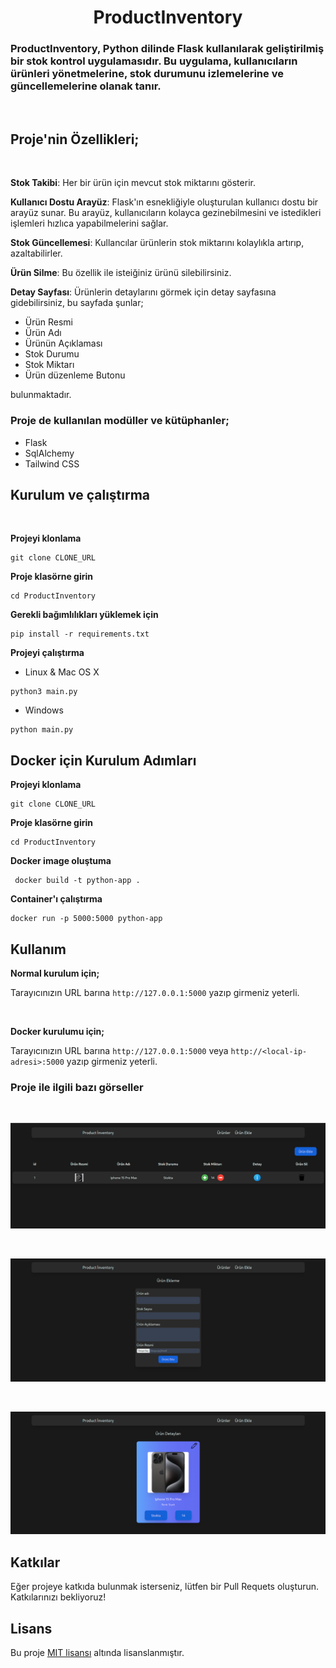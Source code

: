 <h1 align="center">ProductInventory</h1>

### ProductInventory, Python dilinde Flask kullanılarak geliştirilmiş bir stok kontrol uygulamasıdır. Bu uygulama, kullanıcıların ürünleri yönetmelerine, stok durumunu izlemelerine ve güncellemelerine olanak tanır.

<br>

## Proje'nin Özellikleri;

<br>

**Stok Takibi**: Her bir ürün için mevcut stok miktarını gösterir.

**Kullanıcı Dostu Arayüz**: Flask'ın esnekliğiyle oluşturulan kullanıcı dostu bir arayüz sunar. Bu arayüz, kullanıcıların kolayca gezinebilmesini ve istedikleri işlemleri hızlıca yapabilmelerini sağlar.

**Stok Güncellemesi**: Kullancılar ürünlerin stok miktarını kolaylıkla artırıp, azaltabilirler.

**Ürün Silme**: Bu özellik ile isteiğiniz ürünü silebilirsiniz.

**Detay Sayfası**: Ürünlerin detaylarını görmek için detay sayfasına gidebilirsiniz, bu sayfada şunlar;

-   Ürün Resmi
-   Ürün Adı
-   Ürünün Açıklaması
-   Stok Durumu
-   Stok Miktarı
-   Ürün düzenleme Butonu

bulunmaktadır.

### Proje de kullanılan modüller ve kütüphanler;

-   Flask
-   SqlAlchemy
-   Tailwind CSS

## Kurulum ve çalıştırma

<br>

**Projeyi klonlama**

```shell
git clone CLONE_URL
```

**Proje klasörne girin**

```shell
cd ProductInventory
```

**Gerekli bağımlılıkları yüklemek için**

```shell
pip install -r requirements.txt
```

**Projeyi çalıştırma**

-   Linux & Mac OS X

```shell
python3 main.py
```

-   Windows

```shell
python main.py
```

## Docker için Kurulum Adımları

**Projeyi klonlama**

```shell
git clone CLONE_URL
```

**Proje klasörne girin**

```shell
cd ProductInventory
```

**Docker image oluştuma**

```shell
 docker build -t python-app .
```

**Container'ı çalıştırma**

```shell
docker run -p 5000:5000 python-app
```

## Kullanım

**Normal kurulum için;**

Tarayıcınızın URL barına `http://127.0.0.1:5000` yazıp girmeniz yeterli.

<br>

**Docker kurulumu için;**

Tarayıcınızın URL barına `http://127.0.0.1:5000` veya `http://<local-ip-adresi>:5000` yazıp girmeniz yeterli.

### Proje ile ilgili bazı görseller

<br>

![products](/images/products_img.png)

<br>

![productadd](/images/productadd_img.png)

<br>

![products](/images/detail_img.png)

## Katkılar

Eğer projeye katkıda bulunmak isterseniz, lütfen bir Pull Requets oluşturun. Katkılarınızı bekliyoruz!

## Lisans

Bu proje [MIT lisansı](LICENSE) altında lisanslanmıştır.
